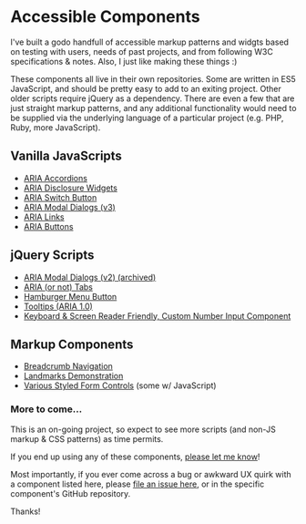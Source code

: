 # Accessible Components  

I've built a godo handfull of accessible markup patterns and widgts based on testing with users, needs of past projects, and from following W3C specifications & notes. Also, I just like making these things :)   

These components all live in their own repositories. Some are written in ES5 JavaScript, and should be pretty easy to add to an exiting project. Other older scripts require jQuery as a dependency. There are even a few that are just straight markup patterns, and any additional functionality would need to be supplied via the underlying language of a particular project (e.g. PHP, Ruby, more JavaScript).  

## Vanilla JavaScripts
* [ARIA Accordions](https://github.com/scottaohara/accessible_accordions)  
* [ARIA Disclosure Widgets](https://github.com/scottaohara/aria_disclosure_widget)  
* [ARIA Switch Button](https://github.com/scottaohara/aria-switch-button)  
* [ARIA Modal Dialogs (v3)](https://github.com/scottaohara/accessible_modal_window)
* [ARIA Links](https://github.com/scottaohara/aria-links)  
* [ARIA Buttons](https://github.com/scottaohara/a11y_button)    

## jQuery Scripts
* [ARIA Modal Dialogs (v2) (archived)](https://github.com/scottaohara/accessible_modal_window/tree/version_2_archive)  
* [ARIA (or not) Tabs](https://github.com/scottaohara/accessible_tabs)  
* [Hamburger Menu Button](https://github.com/scottaohara/accessible_hamburger)  
* [Tooltips (ARIA 1.0)](https://github.com/scottaohara/a11y_tooltips)  
* [Keyboard & Screen Reader Friendly, Custom Number Input Component](https://github.com/scottaohara/Numbler)  

## Markup Components  
* [Breadcrumb Navigation](https://github.com/scottaohara/a11y_breadcrumbs)  
* [Landmarks Demonstration](https://github.com/scottaohara/landmarks_demo)
* [Various Styled Form Controls](https://github.com/scottaohara/a11y_styled_form_controls) (some w/ JavaScript)

### More to come...
This is an on-going project, so expect to see more scripts (and non-JS markup & CSS patterns) as time permits.  

If you end up using any of these components, [please let me know](https://twitter.com/scottohara)!  

Most importantly, if you ever come across a bug or awkward UX quirk with a component listed here, please [file an issue here](https://github.com/scottaohara/accessible_components/issues/new), or in the specific component's GitHub repository.

Thanks!

